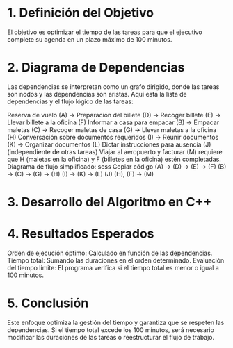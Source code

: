# 1. Definición del Objetivo
El objetivo es optimizar el tiempo de las tareas para que el ejecutivo complete su agenda en un plazo máximo de 100 minutos.

# 2. Diagrama de Dependencias
Las dependencias se interpretan como un grafo dirigido, donde las tareas son nodos y las dependencias son aristas. Aquí está la lista de dependencias y el flujo lógico de las tareas:

Reserva de vuelo (A) → Preparación del billete (D) → Recoger billete (E) → Llevar billete a la oficina (F)
Informar a casa para empacar (B) → Empacar maletas (C) → Recoger maletas de casa (G) → Llevar maletas a la oficina (H)
Conversación sobre documentos requeridos (I) → Reunir documentos (K) → Organizar documentos (L)
Dictar instrucciones para ausencia (J) (independiente de otras tareas)
Viajar al aeropuerto y facturar (M) requiere que H (maletas en la oficina) y F (billetes en la oficina) estén completadas.
Diagrama de flujo simplificado:
scss
Copiar código
(A) → (D) → (E) → (F)
(B) → (C) → (G) → (H)
(I) → (K) → (L)
(J)
(H), (F) → (M)
# 3. Desarrollo del Algoritmo en C++

# 4. Resultados Esperados
Orden de ejecución óptimo: Calculado en función de las dependencias.
Tiempo total: Sumando las duraciones en el orden determinado.
Evaluación del tiempo límite: El programa verifica si el tiempo total es menor o igual a 100 minutos.
# 5. Conclusión
Este enfoque optimiza la gestión del tiempo y garantiza que se respeten las dependencias. Si el tiempo total excede los 100 minutos, será necesario modificar las duraciones de las tareas o reestructurar el flujo de trabajo.
